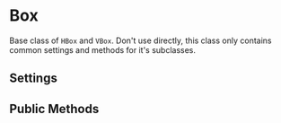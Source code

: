 Box
===

Base class of `HBox` and `VBox`. Don't use directly, this class only contains
common settings and methods for it's subclasses.


Settings
--------


Public Methods
--------------




